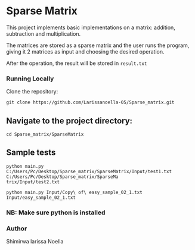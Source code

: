 # Sparse Matrix

This project implements basic implementations on a matrix: addition, subtraction
and multiplication.

The matrices are stored as a sparse matrix and the user runs the program, giving
it 2 matrices as input and choosing the desired operation.

After the operation, the result will be stored in `result.txt`


### Running Locally


Clone the repository:


```
git clone https://github.com/Larissanoella-05/Sparse_matrix.git
```


## Navigate to the project directory:


```
cd Sparse_matrix/SparseMatrix
```


## Sample tests

```
python main.py C:/Users/Pc/Desktop/Sparse_matrix/SparseMatrix/Input/test1.txt C:/Users/Pc/Desktop/Sparse_matrix/SparseMa
trix/Input/test2.txt

```
```
python main.py Input/Copy\ of\ easy_sample_02_1.txt Input/easy_sample_02_1.txt

```

### NB: Make sure python is installed



### Author
Shimirwa larissa Noella